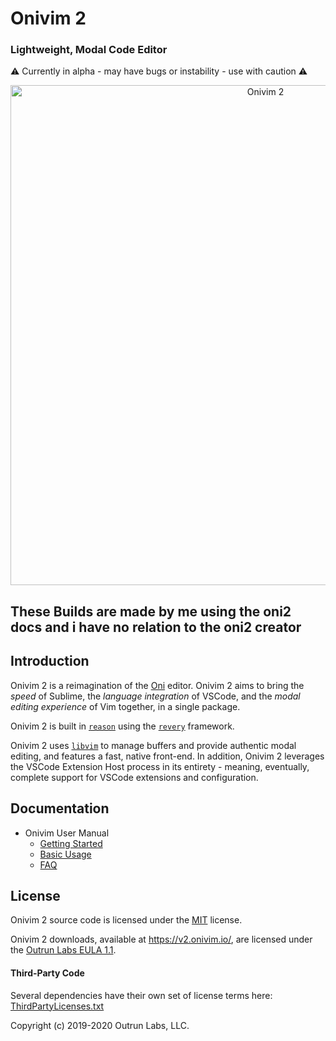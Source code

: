 # Onivim 2

### Lightweight, Modal Code Editor

:warning: Currently in alpha - may have bugs or instability - use with caution :warning: 

<p align="center">
  <img width="800" alt="Onivim 2" src="https://user-images.githubusercontent.com/13532591/109881233-c88cad80-7c2c-11eb-83a1-67a7adcbbd7e.png">
 </p>

## These Builds are made by me using the oni2 docs and i have no relation to the oni2 creator

## Introduction

Onivim 2 is a reimagination of the [Oni](https://www.onivim.io) editor. Onivim 2 aims to bring the _speed_ of Sublime, the _language integration_ of VSCode, and the _modal editing experience_ of Vim together, in a single package.

Onivim 2 is built in [`reason`](https://reasonml.github.io) using the [`revery`](https://github.com/revery-ui/revery) framework.

Onivim 2 uses [`libvim`](https://github.com/onivim/libvim) to manage buffers and provide authentic modal editing, and features a fast, native front-end. In addition, Onivim 2 leverages the VSCode Extension Host process in its entirety - meaning, eventually, complete support for VSCode extensions and configuration.

## Documentation

- Onivim User Manual
  - [Getting Started](https://onivim.github.io/docs/getting-started/why-onivim)
  - [Basic Usage](https://onivim.github.io/docs/using-onivim/moving-in-onivim)
  - [FAQ](https://onivim.github.io/docs/other/faq)

## License

Onivim 2 source code is licensed under the [MIT](LICENSE.md) license.

Onivim 2 downloads, available at https://v2.onivim.io/, are licensed under the [Outrun Labs EULA 1.1](./Outrun-Labs-EULA-v1.1.md).

#### Third-Party Code

Several dependencies have their own set of license terms here: [ThirdPartyLicenses.txt](ThirdPartyLicenses.txt)

Copyright (c) 2019-2020 Outrun Labs, LLC.

